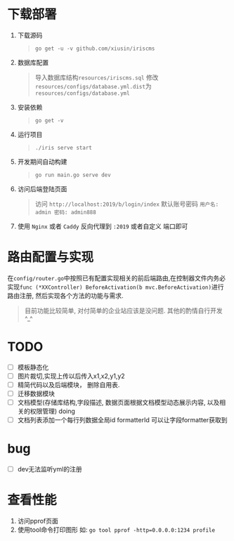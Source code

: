 # 下载部署 #

1. 下载源码
    > `go get -u -v github.com/xiusin/iriscms`

2. 数据库配置
    > 导入数据库结构`resources/iriscms.sql`
    > 修改`resources/configs/database.yml.dist`为`resources/configs/database.yml`

4. 安装依赖
    > `go get -v`

5. 运行项目
    > `./iris serve start` 

6. 开发期间自动构建
    > `go run main.go serve dev`

7. 访问后端登陆页面
    > 访问 `http://localhost:2019/b/login/index`
    > 默认账号密码 `用户名: admin 密码: admin888`

8. 使用 `Nginx` 或者 `Caddy` 反向代理到 `:2019` 或者自定义 端口即可

# 路由配置与实现 #
在`config/router.go`中按照已有配置实现相关的前后端路由,在控制器文件内务必实现`func (*XXController) BeforeActivation(b mvc.BeforeActivation)`进行路由注册, 然后实现各个方法的功能与需求.

> 目前功能比较简单, 对付简单的企业站应该是没问题. 其他的酌情自行开发 ^_^

# TODO #
- [ ] 模板静态化 
- [ ] 图片裁切,实现上传以后传入x1,x2,y1,y2
- [ ] 精简代码以及后端模块， 删除自用表. 
- [ ] 迁移数据模块
- [ ] 文档模型(存储库结构,字段描述, 数据页面根据文档模型动态展示内容, 以及相关的权限管理) doing
- [ ] 文档列表添加一个每行列数据全局id formatterId 可以让字段formatter获取到
# bug #
- [ ] dev无法监听yml的注册

# 查看性能 #
1. 访问pprof页面 
2. 使用tool命令打印图形 如: `go tool pprof -http=0.0.0.0:1234 profile`
